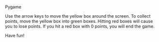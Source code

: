 Pygame

Use the arrow keys to move the yellow box around the screen. To collect points, move the yellow box into green boxes. Hitting red boxes will cause you to lose points.
If you hit a red box with 0 points, you will end the game. 

Have fun!